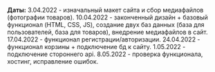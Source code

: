 **Даты:**
3.04.2022 - изначальный макет сайта и сбор медиафайлов (фотографии товаров).
10.04.2022 - законченный дизайн + базовый функционал (HTML, CSS, JS), создание двух баз данных (база для пользователей, база для товаров), внедрение медиафайлов в сайт.
17.04.2022 - функционал регистрации/авторизации.
24.04.2022 - функционал корзины + подключение бд к сайту.
1.05.2022 - подключение стороннего api.
8.05.2022 - проверка функционала, хостинг, исправление ошибок.

